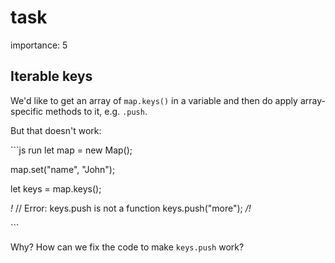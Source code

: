 # task

importance: 5

## Iterable keys

We'd like to get an array of `map.keys()` in a variable and then do apply array-specific methods to it, e.g. `.push`.

But that doesn't work:

\`\`\`js run let map = new Map\(\);

map.set\("name", "John"\);

let keys = map.keys\(\);

_!_ // Error: keys.push is not a function keys.push\("more"\); _/!_

\`\`\`

Why? How can we fix the code to make `keys.push` work?

